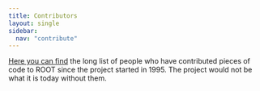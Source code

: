 ```yaml
---
title: Contributors
layout: single
sidebar:
  nav: "contribute"
---
```


[Here you can find](https://github.com/root-project/root/blob/master/README/CREDITS) the
long list of people who have contributed pieces of code to ROOT since the project started
in 1995. The project would not be what it is today without them.